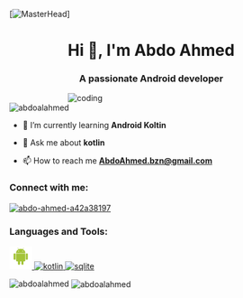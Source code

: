 [![MasterHead](https://cdn.dribbble.com/users/603800/screenshots/4569474/dribbble-code.gif)]
<h1 align="center">Hi 👋, I'm Abdo Ahmed</h1>
<h3 align="center">A passionate Android developer</h3>
<img align= "right" alt ="coding" width ="400" src ="https://camo.githubusercontent.com/c1dcb74cc1c1835b1d716f5051499a2814c683c806b15f04b0eba492863703e9/68747470733a2f2f63646e2e6472696262626c652e636f6d2f75736572732f3733303730332f73637265656e73686f74732f363538313234332f6176656e746f2e676966">

<p align="left"> <img src="https://komarev.com/ghpvc/?username=abdoalahmed&label=Profile%20views&color=0e75b6&style=flat" alt="abdoalahmed" /> </p>

- 🌱 I’m currently learning **Android Koltin**

- 💬 Ask me about **kotlin**

- 📫 How to reach me **AbdoAhmed.bzn@gmail.com**

<h3 align="left">Connect with me:</h3>
<p align="left">
<a href="https://linkedin.com/in/abdo-ahmed-a42a38197" target="blank"><img align="center" src="https://raw.githubusercontent.com/rahuldkjain/github-profile-readme-generator/master/src/images/icons/Social/linked-in-alt.svg" alt="abdo-ahmed-a42a38197" height="30" width="40" /></a>
</p>

<h3 align="left">Languages and Tools:</h3>
<p align="left"> <a href="https://developer.android.com" target="_blank" rel="noreferrer"> <img src="https://raw.githubusercontent.com/devicons/devicon/master/icons/android/android-original-wordmark.svg" alt="android" width="40" height="40"/> </a> <a href="https://kotlinlang.org" target="_blank" rel="noreferrer"> <img src="https://www.vectorlogo.zone/logos/kotlinlang/kotlinlang-icon.svg" alt="kotlin" width="40" height="40"/> </a> <a href="https://www.sqlite.org/" target="_blank" rel="noreferrer"> <img src="https://www.vectorlogo.zone/logos/sqlite/sqlite-icon.svg" alt="sqlite" width="40" height="40"/> </a> </p>

<p><img align="left" src="https://github-readme-stats.vercel.app/api/top-langs?username=abdoalahmed&show_icons=true&locale=en&layout=compact" alt="abdoalahmed" /></p>

<p>&nbsp;<img align="center" src="https://github-readme-stats.vercel.app/api?username=abdoalahmed&show_icons=true&locale=en" alt="abdoalahmed" /></p>

